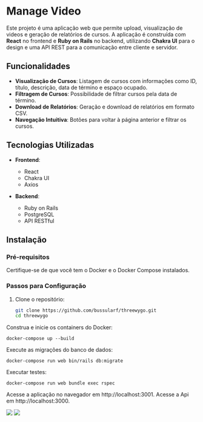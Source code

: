 # Manage Video

Este projeto é uma aplicação web que permite upload, visualização de videos e geração de relatórios de cursos. A aplicação é construída com **React** no frontend e **Ruby on Rails** no backend, utilizando **Chakra UI** para o design e uma API REST para a comunicação entre cliente e servidor.

## Funcionalidades

- **Visualização de Cursos**: Listagem de cursos com informações como ID, título, descrição, data de término e espaço ocupado.
- **Filtragem de Cursos**: Possibilidade de filtrar cursos pela data de término.
- **Download de Relatórios**: Geração e download de relatórios em formato CSV.
- **Navegação Intuitiva**: Botões para voltar à página anterior e filtrar os cursos.

## Tecnologias Utilizadas

- **Frontend**: 
  - React
  - Chakra UI
  - Axios

- **Backend**: 
  - Ruby on Rails
  - PostgreSQL
  - API RESTful

## Instalação

### Pré-requisitos

Certifique-se de que você tem o Docker e o Docker Compose instalados.

### Passos para Configuração

1. Clone o repositório:

   ```bash
   git clone https://github.com/bussularf/threewygo.git
   cd threewygo

Construa e inicie os containers do Docker:
```
docker-compose up --build
```

Execute as migrações do banco de dados:
```
docker-compose run web bin/rails db:migrate
```

Executar testes:
```
docker-compose run web bundle exec rspec
```

Acesse a aplicação no navegador em http://localhost:3001.
Acesse a Api em http://localhost:3000.

<img src="large.png">
<img src="small.png">
